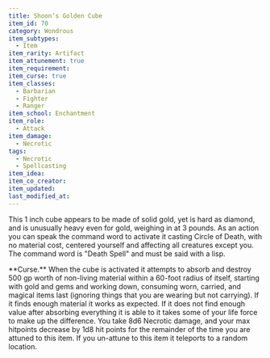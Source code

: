 ```yaml
---
title: Shoon’s Golden Cube
item_id: 70
category: Wondrous
item_subtypes:
  - Item
item_rarity: Artifact
item_attunement: true
item_requirement:
item_curse: true
item_classes:
  - Barbarian
  - Fighter
  - Ranger
item_school: Enchantment
item_role:
  - Attack
item_damage:
  - Necrotic
tags:
  - Necrotic
  - Spellcasting
item_idea:
item_co_creator:
item_updated:
last_modified_at:
---
```


This 1 inch cube appears to be made of solid gold, yet is hard as diamond, and is unusually heavy even for gold, weighing in at 3 pounds. As an action you can speak the command word to activate it casting <magic-spell>Circle of Death</magic-spell>, with no material cost, centered yourself and affecting all creatures except you. The command word is "Death Spell" and must be said with a lisp.
<!--excerpt-->
<section id="curse">
**Curse.** When the cube is activated it attempts to absorb and destroy 500 gp worth of non-living material within a 60-foot radius of itself, starting with gold and gems and working down, consuming worn, carried, and magical items last (ignoring things that you are wearing but not carrying). If it finds enough material it works as expected. If it does not find enough value after absorbing everything it is able to it takes some of your life force to make up the difference. You take 8d6 Necrotic damage, and your max hitpoints decrease by 1d8 hit points for the remainder of the time you are attuned to this item. 
If you un-attune to this item it teleports to a random location.
</section>
